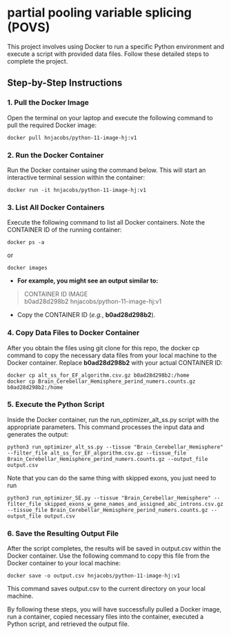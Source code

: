 # partial pooling variable splicing (POVS)

This project involves using Docker to run a specific Python environment and execute a script with provided data files. Follow these detailed steps to complete the project.

## Step-by-Step Instructions

### 1. Pull the Docker Image

Open the terminal on your laptop and execute the following command to pull the required Docker image:

```
docker pull hnjacobs/python-11-image-hj:v1
```

### 2. Run the Docker Container

Run the Docker container using the command below. This will start an interactive terminal session within the container:

```
docker run -it hnjacobs/python-11-image-hj:v1
```

### 3. List All Docker Containers

Execute the following command to list all Docker containers. Note the CONTAINER ID of the running container:

```
docker ps -a
```
or
```
docker images
```

- **For example, you might see an output similar to:**

> CONTAINER ID   IMAGE                                          
> b0ad28d298b2   hnjacobs/python-11-image-hj:v1   

- Copy the CONTAINER ID (*e.g.*, **b0ad28d298b2**).

### 4. Copy Data Files to Docker Container

After you obtain the files using git clone for this repo, the docker cp command to copy the necessary data files from your local machine to the Docker container. Replace **b0ad28d298b2** with your actual CONTAINER ID:

```
docker cp alt_ss_for_EF_algorithm.csv.gz b0ad28d298b2:/home
docker cp Brain_Cerebellar_Hemisphere_perind_numers.counts.gz b0ad28d298b2:/home
```

### 5. Execute the Python Script

Inside the Docker container, run the run_optimizer_alt_ss.py script with the appropriate parameters. This command processes the input data and generates the output:

```
python3 run_optimizer_alt_ss.py --tissue "Brain_Cerebellar_Hemisphere" --filter_file alt_ss_for_EF_algorithm.csv.gz --tissue_file Brain_Cerebellar_Hemisphere_perind_numers.counts.gz --output_file output.csv
```

Note that you can do the same thing with skipped exons, you just need to run 

```
python3 run_optimizer_SE.py --tissue "Brain_Cerebellar_Hemisphere" --filter_file skipped_exons_w_gene_names_and_assigned_abc_introns.csv.gz --tissue_file Brain_Cerebellar_Hemisphere_perind_numers.counts.gz --output_file output.csv
```

### 6. Save the Resulting Output File

After the script completes, the results will be saved in output.csv within the Docker container. Use the following command to copy this file from the Docker container to your local machine:

```
docker save -o output.csv hnjacobs/python-11-image-hj:v1
```

This command saves output.csv to the current directory on your local machine.


By following these steps, you will have successfully pulled a Docker image, run a container, copied necessary files into the container, executed a Python script, and retrieved the output file. 
